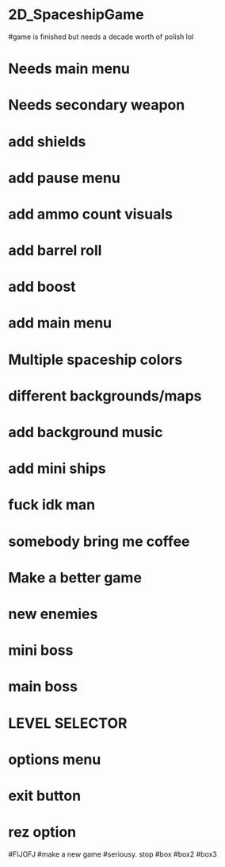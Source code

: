 # 2D_SpaceshipGame
#game is finished  but needs a decade worth of polish lol
# Needs main menu 
# Needs secondary weapon
# add shields
# add pause menu
# add ammo count visuals
# add barrel roll
# add boost
# add main menu
#  Multiple spaceship colors
#  different backgrounds/maps
# add background music
# add mini ships
# fuck idk man
# somebody bring me coffee
# Make a better game
# new enemies
# mini boss 
# main boss
# LEVEL SELECTOR
# options menu
# exit button
# rez option
#FIJOFJ
#make a new game
#seriousy. stop
#box
#box2
#box3

